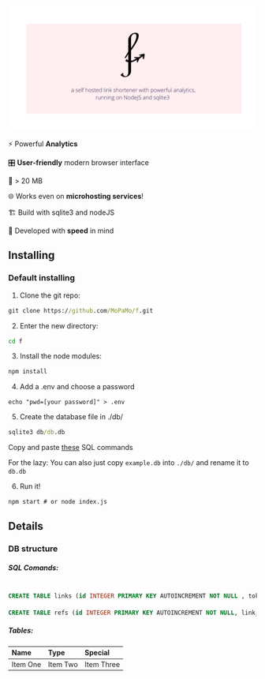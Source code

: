 ![f logo](https://github.com/MoPaMo/f/blob/12bacf3ee55fc1e734acd4545aac92975022a81b/static/img/brand/banner.png?raw=true)

⚡️ Powerful **Analytics**

🎛 **User-friendly** modern browser interface

💾 > 20 MB 

🌐 Works even on **microhosting services**!

🏗 Build with sqlite3 and nodeJS

🏃 Developed with **speed** in mind 

<!---

f works just with sqlite3 and nodeJS - simple but genius! It's so small you can also use it on micro hosting services like [Glitch](glitch.com) or [ReplIt](https://replit.com/github/MoPaMo/f)--->

## Installing
### Default installing

1. Clone the git repo:
```cmd 
git clone https://github.com/MoPaMo/f.git
```
2. Enter the new directory:
 ```cmd
 cd f
 ```
3. Install the node modules:

```cmd
npm install
```

4. Add a .env and choose a password
```
echo "pwd=[your password]" > .env
```
5. Create the database file in ./db/
```cmd
sqlite3 db/db.db
```

Copy and paste [these](#sql-comands) SQL commands

For the lazy: You can also just copy `example.db` into `./db/` and rename it to `db.db`

6. Run it!
 ```cmd
 npm start # or node index.js
 ```

## Details
### DB structure

##### SQL Comands:
```sql

CREATE TABLE links (id INTEGER PRIMARY KEY AUTOINCREMENT NOT NULL , token TEXT NOT NULL UNIQUE, url TEXT NOT NULL, created INTEGER);

CREATE TABLE refs (id INTEGER PRIMARY KEY AUTOINCREMENT NOT NULL, link_id INTEGER NOT NULL, lang TEXT, browser_name TEXT, os_name TEXT, versionName TEXT, platType TEXT, referrer TEXT, full_ua TEXT, timeHit INTEGER);

```
##### Tables:

| Name | Type | Special |
| :------------- | :------------- | :------------- |
| Item One       | Item Two       | Item Three       |
